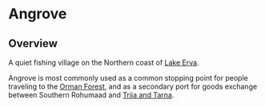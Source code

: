 # Angrove

## Overview

A quiet fishing village on the Northern coast of [Lake Erva](lake-erva.md).

Angrove is most commonly used as a common stopping point for people traveling to the [Orman Forest](orman-forest.md), and as a secondary port for goods exchange between Southern Rohumaad and [Triia and Tarna](../triia-and-tarna/README.md).
